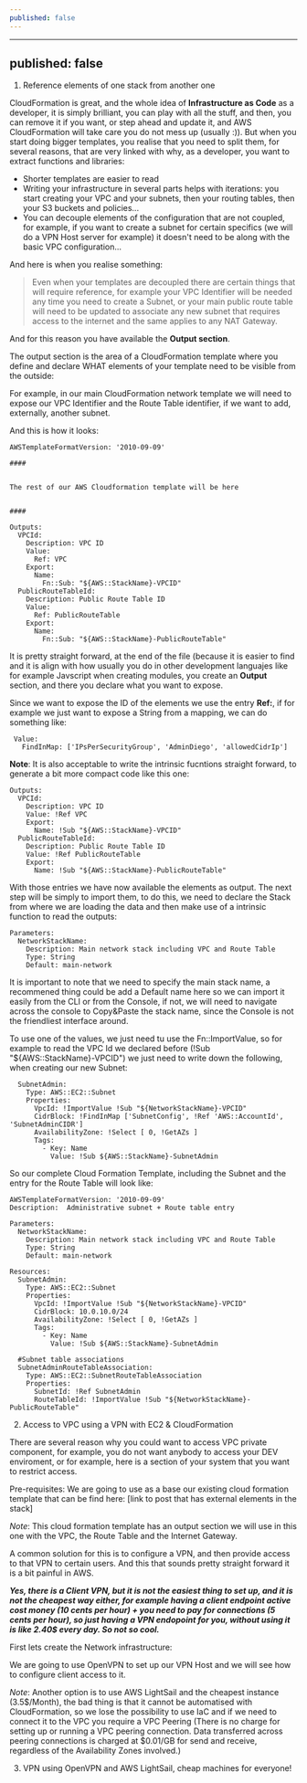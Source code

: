 ```yaml
---
published: false
---
```

---
published: false
---
1) Reference elements of one stack from another one
 
CloudFormation is great, and the whole idea of **Infrastructure as Code** as a developer, it is simply brilliant, you can play with all the stuff, and then, you can remove it if you want, or step ahead and update it, and AWS CloudFormation will take care you do not mess up (usually :)). But when you start doing bigger templates, you realise that you need to split them, for several reasons, that are very linked with why, as a developer, you want to extract functions and libraries:

- Shorter templates are easier to read
- Writing your infrastructure in several parts helps with iterations: you start creating your VPC and your subnets, then your routing tables, then your S3 buckets and policies...
- You can decouple elements of the configuration that are not coupled, for example, if you want to create a subnet for certain specifics (we will do a VPN Host server for example) it doesn't need to be along with the basic VPC configuration...

And here is when you realise something:

> Even when your templates are decoupled there are certain things that will require reference, for example your VPC Identifier will be needed any time you need to create a Subnet, or your main public route table will need to be updated to associate any new subnet that requires access to the internet and the same applies to any NAT Gateway.

And for this reason you have available the **Output section**.

The output section is the area of a CloudFormation template where you define and declare WHAT elements of your template need to be visible from the outside:

For example, in our main CloudFormation network template we will need to expose our VPC Identifier and the Route Table identifier, if we want to add, externally, another subnet.

And this is how it looks:

```
AWSTemplateFormatVersion: '2010-09-09'

####


The rest of our AWS Cloudformation template will be here


####

Outputs:
  VPCId:
    Description: VPC ID
    Value:
      Ref: VPC
    Export:
      Name:
        Fn::Sub: "${AWS::StackName}-VPCID"
  PublicRouteTableId:
    Description: Public Route Table ID
    Value:
      Ref: PublicRouteTable
    Export:
      Name:
        Fn::Sub: "${AWS::StackName}-PublicRouteTable"
```

It is pretty straight forward, at the end of the file (because it is easier to find and it is align with how usually you do in other development languajes like for example Javscript when creating modules, you create an **Output** section, and there you declare what you want to expose.

Since we want to expose the ID of the elements we use the entry **Ref:**, if for example we just want to expose a String from a mapping, we can do something like:

```
 Value: 
   FindInMap: ['IPsPerSecurityGroup', 'AdminDiego', 'allowedCidrIp']
```

**Note**: It is also acceptable to write the intrinsic fucntions straight forward, to generate a bit more compact code like this one:

```
Outputs:
  VPCId:
    Description: VPC ID
    Value: !Ref VPC
    Export:
      Name: !Sub "${AWS::StackName}-VPCID"
  PublicRouteTableId:
    Description: Public Route Table ID
    Value: !Ref PublicRouteTable
    Export:
      Name: !Sub "${AWS::StackName}-PublicRouteTable"
```

With those entries we have now available the elements as output. The next step will be simply to import them, to do this, we need to declare the Stack from where we are loading the data and then make use of a intrinsic function to read the outputs:

```
Parameters:
  NetworkStackName:
    Description: Main network stack including VPC and Route Table
    Type: String
    Default: main-network
```

It is important to note that we need to specify the main stack name, a recommened thing could be add a Default name here so we can import it easily from the CLI or from the Console, if not, we will need to navigate across the console to Copy&Paste the stack name, since the Console is not the friendliest interface around.

To use one of the values, we just need tu use the Fn::ImportValue, so for example to read the VPC Id we declared before (!Sub "${AWS::StackName}-VPCID") we just need to write down the following, when creating our new Subnet:

```
  SubnetAdmin:
    Type: AWS::EC2::Subnet
    Properties:
      VpcId: !ImportValue !Sub "${NetworkStackName}-VPCID"
      CidrBlock: !FindInMap ['SubnetConfig', !Ref 'AWS::AccountId', 'SubnetAdminCIDR']
      AvailabilityZone: !Select [ 0, !GetAZs ]
      Tags:
        - Key: Name
          Value: !Sub ${AWS::StackName}-SubnetAdmin
```

So our complete Cloud Formation Template, including the Subnet and the entry for the Route Table will look like:

```
AWSTemplateFormatVersion: '2010-09-09'
Description:  Administrative subnet + Route table entry

Parameters:
  NetworkStackName:
    Description: Main network stack including VPC and Route Table
    Type: String
    Default: main-network

Resources:
  SubnetAdmin:
    Type: AWS::EC2::Subnet
    Properties:
      VpcId: !ImportValue !Sub "${NetworkStackName}-VPCID"
      CidrBlock: 10.0.10.0/24
      AvailabilityZone: !Select [ 0, !GetAZs ]
      Tags:
        - Key: Name
          Value: !Sub ${AWS::StackName}-SubnetAdmin

  #Subnet table associations
  SubnetAdminRouteTableAssociation:
    Type: AWS::EC2::SubnetRouteTableAssociation
    Properties:
      SubnetId: !Ref SubnetAdmin
      RouteTableId: !ImportValue !Sub "${NetworkStackName}-PublicRouteTable"
```


2) Access to VPC using a VPN with EC2 & CloudFormation

There are several reason why you could want to access VPC private component, for example, you do not want anybody to access your DEV enviroment, or for example, here is a section of your system that you want to restrict access.

Pre-requisites:
We are going to use as a base our existing cloud formation template that can be find here: [link to post that has external elements in the stack]

*Note*: This cloud formation template has an output section we will use in this one with the VPC, the Route Table and the Internet Gateway.

A common solution for this is to configure a VPN, and then provide access to that VPN to certain users. And this that sounds pretty straight forward it is a bit painful in AWS. 

***Yes, there is a Client VPN, but it is not the easiest thing to set up, and it is not the cheapest way either, for example having a client endpoint active cost money (10 cents per hour) + you need to pay for connections (5 cents per hour), so just having a VPN endopoint for you, without using it is like 2.40$ every day. So not so cool.***

First lets create the Network infrastructure:



We are going to use OpenVPN to set up our VPN Host and we will see how to configure client access to it.



*Note*: Another option is to use AWS LightSail and the cheapest instance (3.5$/Month), the bad thing is that it cannot be automatised with CloudFormation, so we lose the possibility to use IaC and if we need to connect it to the VPC you require a VPC Peering (There is no charge for setting up or running a VPC peering connection. Data transferred across peering connections is charged at $0.01/GB for send and receive, regardless of the Availability Zones involved.)






3) VPN using OpenVPN and AWS LightSail, cheap machines for everyone!
